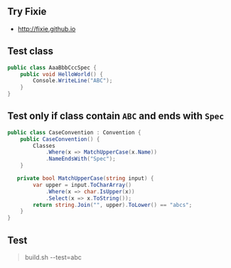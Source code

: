 ## Try Fixie

- http://fixie.github.io


## Test class

```csharp
public class AaaBbbCccSpec {
    public void HelloWorld() {
        Console.WriteLine("ABC");
    }
}
```

## Test only if class contain `ABC` and ends with `Spec`

```csharp
public class CaseConvention : Convention {
    public CaseConvention() {
        Classes
            .Where(x => MatchUpperCase(x.Name))
            .NameEndsWith("Spec");
    }

   private bool MatchUpperCase(string input) {
        var upper = input.ToCharArray()
            .Where(x => char.IsUpper(x))
            .Select(x => x.ToString());
        return string.Join("", upper).ToLower() == "abcs";
    }
}
```

## Test

> build.sh --test=abc